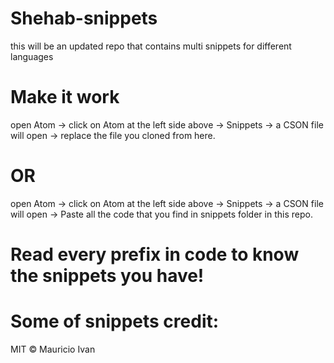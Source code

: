 # Shehab-snippets
this will be an updated repo that contains multi snippets for different languages


# Make it work

open Atom -> click on Atom at the left side above -> Snippets -> a CSON file will open -> replace the file you cloned from here.

# OR

open Atom -> click on Atom at the left side above -> Snippets -> a CSON file will open -> Paste all the code that you find in snippets folder in this repo.

# Read every prefix in code to know the snippets you have!

# Some of snippets credit:
MIT © Mauricio Ivan
